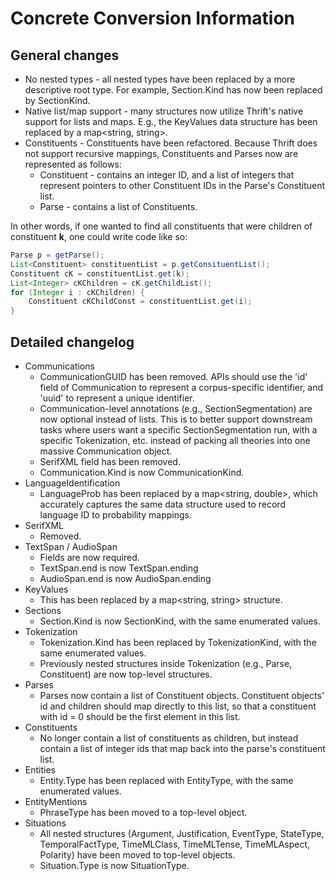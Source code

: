 # Concrete Conversion Information #

## General changes ##

* No nested types - all nested types have been replaced by a more descriptive root type. For example, Section.Kind has now been replaced by SectionKind.
* Native list/map support - many structures now utilize Thrift's native support for lists and maps. E.g., the KeyValues data structure has been replaced by a map<string, string>.
* Constituents - Constituents have been refactored. Because Thrift does not support recursive mappings, Constituents and Parses now are represented as follows:
  * Constituent - contains an integer ID, and a list of integers that represent pointers to other Constituent IDs in the Parse's Constituent list.
  * Parse - contains a list of Constituents.

In other words, if one wanted to find all constituents that were children of constituent __k__, one could write code like so:

```java
Parse p = getParse();
List<Constituent> constituentList = p.getConsituentList();
Constituent cK = constituentList.get(k);
List<Integer> cKChildren = cK.getChildList();
for (Integer i : cKChildren) {
    Constituent cKChildConst = constituentList.get(i);
}
```

## Detailed changelog ##
* Communications
  * CommunicationGUID has been removed. APIs should use the 'id' field of Communication to represent a corpus-specific identifier, and 'uuid' to represent a unique identifier.
  * Communication-level annotations (e.g., SectionSegmentation) are now optional instead of lists. This is to better support downstream tasks where users want a specific SectionSegmentation run, with a specific Tokenization, etc. instead of packing all theories into one massive Communication object.
  * SerifXML field has been removed.
  * Communication.Kind is now CommunicationKind.
* LanguageIdentification
  * LanguageProb has been replaced by a map<string, double>, which accurately captures the same data structure used to record language ID to probability mappings.
* SerifXML
  * Removed.
* TextSpan / AudioSpan
  * Fields are now required.
  * TextSpan.end is now TextSpan.ending
  * AudioSpan.end is now AudioSpan.ending
* KeyValues
  * This has been replaced by a map<string, string> structure.
* Sections
  * Section.Kind is now SectionKind, with the same enumerated values.
* Tokenization
  * Tokenization.Kind has been replaced by TokenizationKind, with the same enumerated values.
  * Previously nested structures inside Tokenization (e.g., Parse, Constituent) are now top-level structures.
* Parses
  * Parses now contain a list of Constituent objects. Constituent objects' id and children should map directly to this list, so that a constituent with id = 0 should be the first element in this list.
* Constituents
  * No longer contain a list of constituents as children, but instead contain a list of integer ids that map back into the parse's constituent list.
* Entities
  * Entity.Type has been replaced with EntityType, with the same enumerated values.
* EntityMentions
  * PhraseType has been moved to a top-level object.
* Situations
  * All nested structures (Argument, Justification, EventType, StateType, TemporalFactType, TimeMLClass, TimeMLTense, TimeMLAspect, Polarity) have been moved to top-level objects.
  * Situation.Type is now SituationType.
